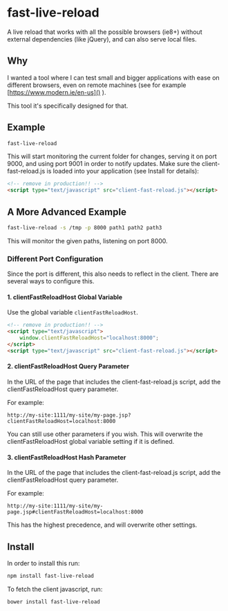 # fast-live-reload
A live reload that works with all the possible browsers (ie8+)
without external dependencies (like jQuery), and can also serve
local files.

## Why

I wanted a tool where I can test small and bigger applications with
ease on different browsers, even on remote machines (see for example
[https://www.modern.ie/en-us]() ).

This tool it's specifically designed for that.

## Example
```sh
fast-live-reload
```

This will start monitoring the current folder for changes,
serving it on port 9000, and using port 9001 in order to notify
updates. Make sure the client-fast-reload.js is
loaded into your application (see Install for details):

```html
<!-- remove in production!! -->
<script type="text/javascript" src="client-fast-reload.js"></script>
```

## A More Advanced Example

```sh
fast-live-reload -s /tmp -p 8000 path1 path2 path3
```

This will monitor the given paths, listening on port 8000.

### Different Port Configuration

Since the port is different, this also needs to reflect in the client.
There are several ways to configure this.

#### 1. clientFastReloadHost Global Variable

Use the global variable `clientFastReloadHost`.

```html
<!-- remove in production!! -->
<script type="text/javascript">
    window.clientFastReloadHost="localhost:8000";
</script>
<script type="text/javascript" src="client-fast-reload.js"></script>
```

#### 2. clientFastReloadHost Query Parameter

In the URL of the page that includes the client-fast-reload.js script,
add the clientFastReloadHost query parameter.

For example:
```
http://my-site:1111/my-site/my-page.jsp?clientFastReloadHost=localhost:8000
```

You can still use other parameters if you wish. This will overwrite the
clientFastReloadHost global variable setting if it is defined.

#### 3. clientFastReloadHost Hash Parameter

In the URL of the page that includes the client-fast-reload.js script,
add the clientFastReloadHost query parameter.

For example:
```
http://my-site:1111/my-site/my-page.jsp#clientFastReloadHost=localhost:8000
```

This has the highest precedence, and will overwrite other settings.

## Install

In order to install this run:

```sh
npm install fast-live-reload
```

To fetch the client javascript, run:

```sh
bower install fast-live-reload
```

